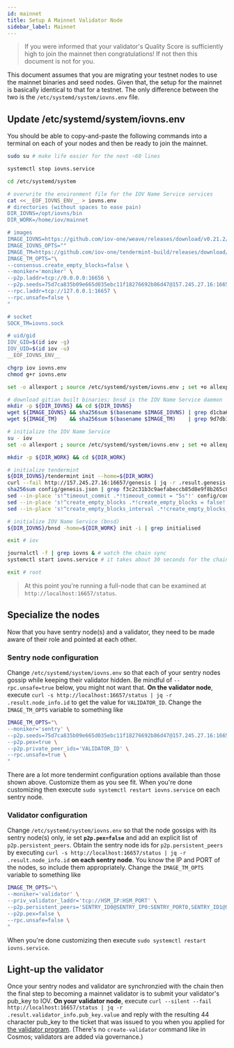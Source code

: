 ```yaml
---
id: mainnet
title: Setup A Mainnet Validator Node
sidebar_label: Mainnet
---
```


> If you were informed that your validator's Quality Score is sufficiently high to join the mainnet then congratulations!  If not then this document is not for you.

This document assumes that you are migrating your testnet nodes to use the mainnet binaries and seed nodes.  Given that, the setup for the mainnet is basically identical to that for a testnet.  The only difference between the two is the `/etc/systemd/system/iovns.env` file.

## Update /etc/systemd/system/iovns.env

You should be able to copy-and-paste the following commands into a terminal on each of your nodes and then be ready to join the mainnet.

```sh
sudo su # make life easier for the next ~60 lines

systemctl stop iovns.service

cd /etc/systemd/system

# overwrite the environment file for the IOV Name Service services
cat <<__EOF_IOVNS_ENV__ > iovns.env
# directories (without spaces to ease pain)
DIR_IOVNS=/opt/iovns/bin
DIR_WORK=/home/iov/mainnet

# images
IMAGE_IOVNS=https://github.com/iov-one/weave/releases/download/v0.21.2/bnsd-0.21.2-linux-amd64.tar.gz
IMAGE_IOVNS_OPTS=""
IMAGE_TM=https://github.com/iov-one/tendermint-build/releases/download/v0.31.11-iov1/tendermint-0.31.11-linux-amd64.tar.gz
IMAGE_TM_OPTS="\
--consensus.create_empty_blocks=false \
--moniker='moniker' \
--p2p.laddr=tcp://0.0.0.0:16656 \
--p2p.seeds=75d7ca835b09e665d035ebc11f18276692b86d47@157.245.27.16:16656 \
--rpc.laddr=tcp://127.0.0.1:16657 \
--rpc.unsafe=false \
"

# socket
SOCK_TM=iovns.sock

# uid/gid
IOV_GID=$(id iov -g)
IOV_UID=$(id iov -u)
__EOF_IOVNS_ENV__

chgrp iov iovns.env
chmod g+r iovns.env

set -o allexport ; source /etc/systemd/system/iovns.env ; set +o allexport # pick-up env vars

# download gitian built binaries; bnsd is the IOV Name Service daemon
mkdir -p ${DIR_IOVNS} && cd ${DIR_IOVNS}
wget ${IMAGE_IOVNS} && sha256sum $(basename $IMAGE_IOVNS) | grep d1cba6d3a43a555875421d14a6c8d05660a2f1fd51e6f762707520aed9af10fe && tar xvf $(basename $IMAGE_IOVNS) || echo 'BAD BINARY!'
wget ${IMAGE_TM}    && sha256sum $(basename $IMAGE_TM)    | grep 9d7db111e35408f1b115456f0f7a83a4d516c66a78c4f59b9d84501ba7477bce && tar xvf $(basename $IMAGE_TM) || echo 'BAD BINARY!'

# initialize the IOV Name Service
su - iov
set -o allexport ; source /etc/systemd/system/iovns.env ; set +o allexport # pick-up env vars

mkdir -p ${DIR_WORK} && cd ${DIR_WORK}

# initialize tendermint
${DIR_IOVNS}/tendermint init --home=${DIR_WORK}
curl --fail http://157.245.27.16:16657/genesis | jq -r .result.genesis > config/genesis.json
sha256sum config/genesis.json | grep f3c2c31b3c9aefabeccb85d8e9f8b265c81cf907ac456737872308df00b600ea || echo 'BAD GENESIS FILE!'
sed --in-place 's!^timeout_commit .*!timeout_commit = "5s"!' config/config.toml # options not available via command line
sed --in-place 's!^create_empty_blocks .*!create_empty_blocks = false!' config/config.toml
sed --in-place 's!^create_empty_blocks_interval .*!create_empty_blocks_interval = "300s"!' config/config.toml

# initialize IOV Name Service (bnsd)
${DIR_IOVNS}/bnsd -home=${DIR_WORK} init -i | grep initialised

exit # iov

journalctl -f | grep iovns & # watch the chain sync
systemctl start iovns.service # it takes about 30 seconds for the chain sync to start

exit # root
```

> At this point you're running a full-node that can be examined at `http://localhost:16657/status`.


## Specialize the nodes

Now that you have sentry node(s) and a validator, they need to be made aware of their role and pointed at each other.

### Sentry node configuration

Change `/etc/systemd/system/iovns.env` so that each of your sentry nodes gossip while keeping their validator hidden.  Be mindful of `--rpc.unsafe=true` below, you might not want that.  **On the validator node**, execute `curl -s http://localhost:16657/status | jq -r .result.node_info.id` to get the value for `VALIDATOR_ID`.  Change the `IMAGE_TM_OPTS` variable to something like

```sh
IMAGE_TM_OPTS="\
--moniker='sentry' \
--p2p.seeds=75d7ca835b09e665d035ebc11f18276692b86d47@157.245.27.16:16656 \
--p2p.pex=true \
--p2p.private_peer_ids='VALIDATOR_ID' \
--rpc.unsafe=true \
"
```

There are a lot more tendermint configuration options available than those shown above.  Customize them as you see fit.  When you're done customizing then execute `sudo systemctl restart iovns.service` on each sentry node.

### Validator configuration

Change `/etc/systemd/system/iovns.env` so that the node gossips with its sentry node(s) only, ie set **`p2p.pex=false`** and add an explicit list of `p2p.persistent_peers`.  Obtain the sentry node ids for `p2p.persistent_peers` by executing `curl -s http://localhost:16657/status | jq -r .result.node_info.id` **on each sentry node**.  You know the IP and PORT of the nodes, so include them appropriately.  Change the `IMAGE_TM_OPTS` variable to something like

```sh
IMAGE_TM_OPTS="\
--moniker='validator' \
--priv_validator_laddr='tcp://HSM_IP:HSM_PORT' \
--p2p.persistent_peers='SENTRY_ID0@SENTRY_IP0:SENTRY_PORT0,SENTRY_ID1@SENTRY_IP1:SENTRY_PORT1' \
--p2p.pex=false \
--rpc.unsafe=false \
"
```

When you're done customizing then execute `sudo systemctl restart iovns.service`.

## Light-up the validator

Once your sentry nodes and validator are synchronzied with the chain then the final step to becoming a mainnet validator is to submit your validator's pub_key to IOV.  **On your validator node**, execute `curl --silent --fail http://localhost:16657/status | jq -r .result.validator_info.pub_key.value` and reply with the resulting 44 character pub_key to the ticket that was issued to you when you applied for <a href="https://support.iov.one/hc/en-us/requests/new?ticket_form_id=360000417771" target="_blank">the validator program</a>.  (There's no `create-validator` command like in Cosmos; validators are added via governance.)
